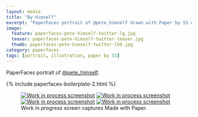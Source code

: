 ```yaml
---
layout: media
title: "By Himself"
excerpt: "PaperFaces portrait of @pete_himself drawn with Paper by 53 on an iPad."
image: 
  feature: paperfaces-pete-himself-twitter-lg.jpg
  teaser: paperfaces-pete-himself-twitter-teaser.jpg
  thumb: paperfaces-pete-himself-twitter-150.jpg
category: paperfaces
tags: [portrait, illustration, paper by 53]
---
```


PaperFaces portrait of [@pete_himself](http://twitter.com/pete_himself).

{% include paperfaces-boilerplate-2.html %}

<figure class="third">
  <a href="{{ site.url }}/images/paperfaces-pete-himself-process-1-lg.jpg"><img src="{{ site.url }}/images/paperfaces-pete-himself-process-1-600.jpg" alt="Work in process screenshot"></a>
  <a href="{{ site.url }}/images/paperfaces-pete-himself-process-2-lg.jpg"><img src="{{ site.url }}/images/paperfaces-pete-himself-process-2-600.jpg" alt="Work in process screenshot"></a>
  <a href="{{ site.url }}/images/paperfaces-pete-himself-process-3-lg.jpg"><img src="{{ site.url }}/images/paperfaces-pete-himself-process-3-600.jpg" alt="Work in process screenshot"></a>
  <a href="{{ site.url }}/images/paperfaces-pete-himself-process-4-lg.jpg"><img src="{{ site.url }}/images/paperfaces-pete-himself-process-4-600.jpg" alt="Work in process screenshot"></a>
  <figcaption>Work in progress screen captures Made with Paper.</figcaption>
</figure>
